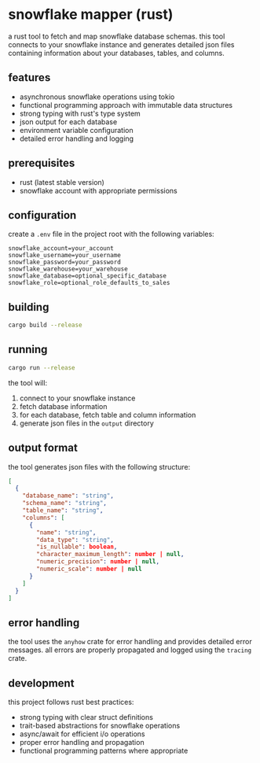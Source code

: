 # snowflake mapper (rust)

a rust tool to fetch and map snowflake database schemas. this tool connects to your snowflake instance and generates detailed json files containing information about your databases, tables, and columns.

## features

- asynchronous snowflake operations using tokio
- functional programming approach with immutable data structures
- strong typing with rust's type system
- json output for each database
- environment variable configuration
- detailed error handling and logging

## prerequisites

- rust (latest stable version)
- snowflake account with appropriate permissions

## configuration

create a `.env` file in the project root with the following variables:

```env
snowflake_account=your_account
snowflake_username=your_username
snowflake_password=your_password
snowflake_warehouse=your_warehouse
snowflake_database=optional_specific_database
snowflake_role=optional_role_defaults_to_sales
```

## building

```bash
cargo build --release
```

## running

```bash
cargo run --release
```

the tool will:

1. connect to your snowflake instance
2. fetch database information
3. for each database, fetch table and column information
4. generate json files in the `output` directory

## output format

the tool generates json files with the following structure:

```json
[
  {
    "database_name": "string",
    "schema_name": "string",
    "table_name": "string",
    "columns": [
      {
        "name": "string",
        "data_type": "string",
        "is_nullable": boolean,
        "character_maximum_length": number | null,
        "numeric_precision": number | null,
        "numeric_scale": number | null
      }
    ]
  }
]
```

## error handling

the tool uses the `anyhow` crate for error handling and provides detailed error messages. all errors are properly propagated and logged using the `tracing` crate.

## development

this project follows rust best practices:

- strong typing with clear struct definitions
- trait-based abstractions for snowflake operations
- async/await for efficient i/o operations
- proper error handling and propagation
- functional programming patterns where appropriate
